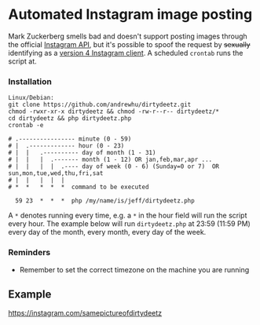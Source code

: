 # Automated Instagram image posting
Mark Zuckerberg smells bad and doesn't support posting images through the official [Instagram API](https://www.instagram.com/developer/), but it's possible to spoof the request by ~~sexually~~ identifying as a [version 4 Instagram client](https://youtu.be/dQw4w9WgXcQ). A scheduled `crontab` runs the script at.

### Installation
```
Linux/Debian:
git clone https://github.com/andrewhu/dirtydeetz.git
chmod -rwxr-xr-x dirtydeetz && chmod -rw-r--r-- dirtydeetz/*
cd dirtydeetz && php dirtydeetz.php
crontab -e
```
```
# .---------------- minute (0 - 59) 
# |  .------------- hour (0 - 23)
# |  |   .---------- day of month (1 - 31)
# |  |   |  .------- month (1 - 12) OR jan,feb,mar,apr ... 
# |  |   |  |  .---- day of week (0 - 6) (Sunday=0 or 7)  OR sun,mon,tue,wed,thu,fri,sat 
# |  |   |  |  |
# *  *   *  *  *  command to be executed

  59 23  *  *  *  php /my/name/is/jeff/dirtydeetz.php
```

A `*` denotes running every time, e.g. a `*` in the hour field will run the script every hour. The example below will run `dirtydeetz.php` at 23:59 (11:59 PM) every day of the month, every month, every day of the week.
### Reminders
- Remember to set the correct timezone on the machine you are running

## Example
https://instagram.com/samepictureofdirtydeetz
